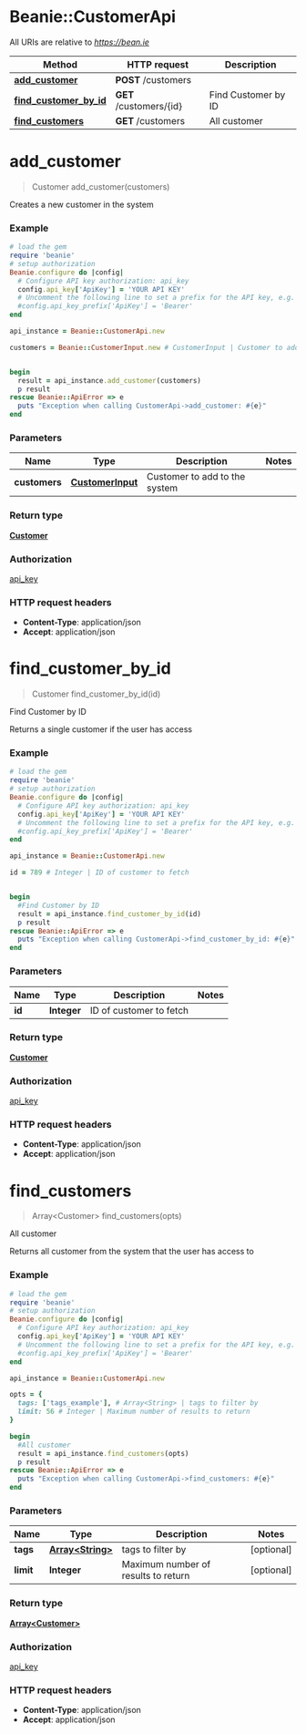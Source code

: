 # Beanie::CustomerApi

All URIs are relative to *https://bean.ie*

Method | HTTP request | Description
------------- | ------------- | -------------
[**add_customer**](CustomerApi.md#add_customer) | **POST** /customers | 
[**find_customer_by_id**](CustomerApi.md#find_customer_by_id) | **GET** /customers/{id} | Find Customer by ID
[**find_customers**](CustomerApi.md#find_customers) | **GET** /customers | All customer


# **add_customer**
> Customer add_customer(customers)



Creates a new customer in the system

### Example
```ruby
# load the gem
require 'beanie'
# setup authorization
Beanie.configure do |config|
  # Configure API key authorization: api_key
  config.api_key['ApiKey'] = 'YOUR API KEY'
  # Uncomment the following line to set a prefix for the API key, e.g. 'Bearer' (defaults to nil)
  #config.api_key_prefix['ApiKey'] = 'Bearer'
end

api_instance = Beanie::CustomerApi.new

customers = Beanie::CustomerInput.new # CustomerInput | Customer to add to the system


begin
  result = api_instance.add_customer(customers)
  p result
rescue Beanie::ApiError => e
  puts "Exception when calling CustomerApi->add_customer: #{e}"
end
```

### Parameters

Name | Type | Description  | Notes
------------- | ------------- | ------------- | -------------
 **customers** | [**CustomerInput**](CustomerInput.md)| Customer to add to the system | 

### Return type

[**Customer**](Customer.md)

### Authorization

[api_key](../README.md#api_key)

### HTTP request headers

 - **Content-Type**: application/json
 - **Accept**: application/json



# **find_customer_by_id**
> Customer find_customer_by_id(id)

Find Customer by ID

Returns a single customer if the user has access

### Example
```ruby
# load the gem
require 'beanie'
# setup authorization
Beanie.configure do |config|
  # Configure API key authorization: api_key
  config.api_key['ApiKey'] = 'YOUR API KEY'
  # Uncomment the following line to set a prefix for the API key, e.g. 'Bearer' (defaults to nil)
  #config.api_key_prefix['ApiKey'] = 'Bearer'
end

api_instance = Beanie::CustomerApi.new

id = 789 # Integer | ID of customer to fetch


begin
  #Find Customer by ID
  result = api_instance.find_customer_by_id(id)
  p result
rescue Beanie::ApiError => e
  puts "Exception when calling CustomerApi->find_customer_by_id: #{e}"
end
```

### Parameters

Name | Type | Description  | Notes
------------- | ------------- | ------------- | -------------
 **id** | **Integer**| ID of customer to fetch | 

### Return type

[**Customer**](Customer.md)

### Authorization

[api_key](../README.md#api_key)

### HTTP request headers

 - **Content-Type**: application/json
 - **Accept**: application/json



# **find_customers**
> Array&lt;Customer&gt; find_customers(opts)

All customer

Returns all customer from the system that the user has access to

### Example
```ruby
# load the gem
require 'beanie'
# setup authorization
Beanie.configure do |config|
  # Configure API key authorization: api_key
  config.api_key['ApiKey'] = 'YOUR API KEY'
  # Uncomment the following line to set a prefix for the API key, e.g. 'Bearer' (defaults to nil)
  #config.api_key_prefix['ApiKey'] = 'Bearer'
end

api_instance = Beanie::CustomerApi.new

opts = { 
  tags: ['tags_example'], # Array<String> | tags to filter by
  limit: 56 # Integer | Maximum number of results to return
}

begin
  #All customer
  result = api_instance.find_customers(opts)
  p result
rescue Beanie::ApiError => e
  puts "Exception when calling CustomerApi->find_customers: #{e}"
end
```

### Parameters

Name | Type | Description  | Notes
------------- | ------------- | ------------- | -------------
 **tags** | [**Array&lt;String&gt;**](String.md)| tags to filter by | [optional] 
 **limit** | **Integer**| Maximum number of results to return | [optional] 

### Return type

[**Array&lt;Customer&gt;**](Customer.md)

### Authorization

[api_key](../README.md#api_key)

### HTTP request headers

 - **Content-Type**: application/json
 - **Accept**: application/json



